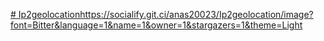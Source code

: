 [# Ip2geolocation](https://socialify.git.ci/anas20023/Ip2geolocation/image?font=Bitter&language=1&name=1&owner=1&stargazers=1&theme=Light)https://socialify.git.ci/anas20023/Ip2geolocation/image?font=Bitter&language=1&name=1&owner=1&stargazers=1&theme=Light
